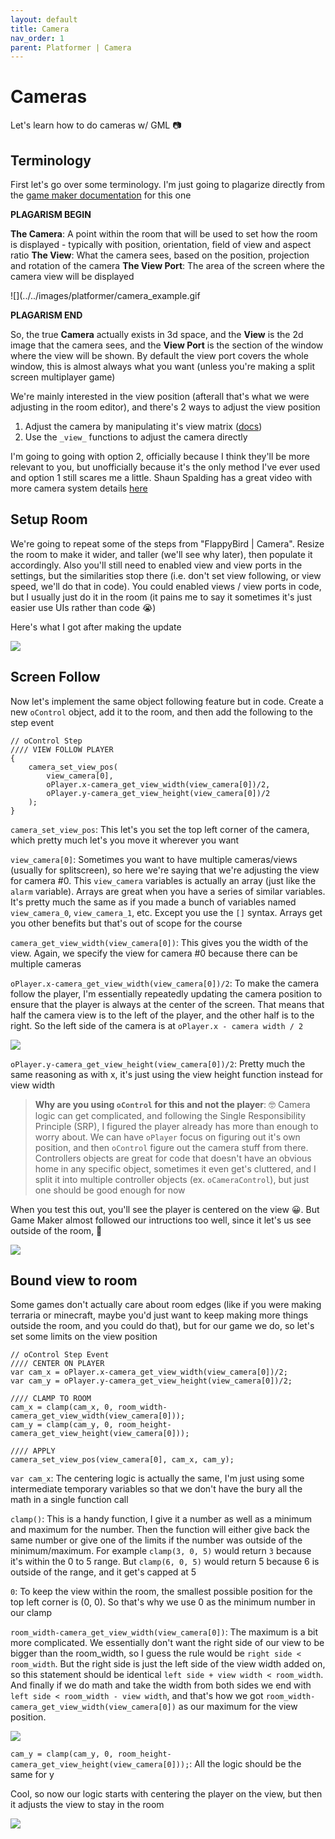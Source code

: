 ```yaml
---
layout: default
title: Camera
nav_order: 1
parent: Platformer | Camera
---
```


# Cameras

Let's learn how to do cameras w/ GML 📷

## Terminology

First let's go over some terminology. I'm just going to plagarize directly from the [game maker documentation](https://docs2.yoyogames.com/source/_build/3_scripting/4_gml_reference/cameras%20and%20display/cameras/index.html) for this one

**PLAGARISM BEGIN**

**The Camera**: A point within the room that will be used to set how the room is displayed - typically with position, orientation, field of view and aspect ratio
**The View**: What the camera sees, based on the position, projection and rotation of the camera
**The View Port**: The area of the screen where the camera view will be displayed

![](../../images/platformer/camera_example.gif

**PLAGARISM END**

So, the true **Camera** actually exists in 3d space, and the **View** is the 2d image that the camera sees, and the **View Port** is the section of the window where the view will be shown. By default the view port covers the whole window, this is almost always what you want (unless you're making a split screen multiplayer game)

We're mainly interested in the view position (afterall that's what we were adjusting in the room editor), and there's 2 ways to adjust the view position

1. Adjust the camera by manipulating it's view matrix ([docs](https://docs2.yoyogames.com/source/_build/3_scripting/4_gml_reference/cameras%20and%20display/cameras/index.html))
2. Use the ``_view_`` functions to adjust the camera directly

I'm going to going with option 2, officially because I think they'll be more relevant to you, but unofficially because it's the only method I've ever used and option 1 still scares me a little. Shaun Spalding has a great video with more camera system details [here](https://www.youtube.com/watch?v=rrn_2hxL11A)

## Setup Room

We're going to repeat some of the steps from "FlappyBird | Camera". Resize the room to make it wider, and taller (we'll see why later), then populate it accordingly. Also you'll still need to enabled view and view ports in the settings, but the similarities stop there (i.e. don't set view following, or view speed, we'll do that in code). You could enabled views / view ports in code, but I usually just do it in the room (it pains me to say it sometimes it's just easier use UIs rather than code 😭)

Here's what I got after making the update

![](../../images/platformer/wide_room.png)

## Screen Follow

Now let's implement the same object following feature but in code. Create a new ``oControl`` object, add it to the room, and then add the following to the step event

```
// oControl Step
//// VIEW FOLLOW PLAYER
{
	camera_set_view_pos(
		view_camera[0],
		oPlayer.x-camera_get_view_width(view_camera[0])/2,
		oPlayer.y-camera_get_view_height(view_camera[0])/2
	);
}
```

``camera_set_view_pos``: This let's you set the top left corner of the camera, which pretty much let's you move it wherever you want

``view_camera[0]``: Sometimes you want to have multiple cameras/views (usually for splitscreen), so here we're saying that we're adjusting the view for camera \#0. This ``view_camera`` variables is actually an array (just like the ``alarm`` variable). Arrays are great when you have a series of similar variables. It's pretty much the same as if you made a bunch of variables named ``view_camera_0``, ``view_camera_1``, etc. Except you use the ``[]`` syntax. Arrays get you other benefits but that's out of scope for the course


``camera_get_view_width(view_camera[0])``: This gives you the width of the view. Again, we specify the view for camera \#0 because there can be multiple cameras

``oPlayer.x-camera_get_view_width(view_camera[0])/2``: To make the camera follow the player, I'm essentially repeatedly updating the camera position to ensure that the player is always at the center of the screen. That means that half the camera view is to the left of the player, and the other half is to the right. So the left side of the camera is at ``oPlayer.x - camera width / 2``

![](../../images/platformer/camera_center_math.png)

``oPlayer.y-camera_get_view_height(view_camera[0])/2``: Pretty much the same reasoning as with x, it's just using the view height function instead for view width

> **Why are you using ``oControl`` for this and not the player**: 🤓 Camera logic can get complicated, and following the Single Responsibility Principle (SRP), I figured the player already has more than enough to worry about. We can have ``oPlayer`` focus on figuring out it's own position, and then ``oControl`` figure out the camera stuff from there. Controllers objects are great for code that doesn't have an obvious home in any specific object, sometimes it even get's cluttered, and I split it into multiple controller objects (ex. ``oCameraControl``), but just one should be good enough for now

When you test this out, you'll see the player is centered on the view 😀. But Game Maker almost followed our intructions too well, since it let's us see outside of the room, 🤔

![](../../images/platformer/camera_center_outside_room.gif)

## Bound view to room

Some games don't actually care about room edges (like if you were making terraria or minecraft, maybe you'd just want to keep making more things outside the room, and you could do that), but for our game we do, so let's set some limits on the view position

```
// oControl Step Event
//// CENTER ON PLAYER
var cam_x = oPlayer.x-camera_get_view_width(view_camera[0])/2;
var cam_y = oPlayer.y-camera_get_view_height(view_camera[0])/2;

//// CLAMP TO ROOM
cam_x = clamp(cam_x, 0, room_width-camera_get_view_width(view_camera[0]));
cam_y = clamp(cam_y, 0, room_height-camera_get_view_height(view_camera[0]));

//// APPLY
camera_set_view_pos(view_camera[0], cam_x, cam_y);
```

``var cam_x``: The centering logic is actually the same, I'm just using some intermediate temporary variables so that we don't have the bury all the math in a single function call

``clamp()``: This is a handy function, I give it a number as well as a minimum and maximum for the number. Then the function will either give back the same number or give one of the limits if the number was outside of the minimum/maximum. For example ``clamp(3, 0, 5)`` would return ``3`` because it's within the 0 to 5 range. But ``clamp(6, 0, 5)`` would return 5 because 6 is outside of the range, and it get's capped at 5

``0``: To keep the view within the room, the smallest possible position for the top left corner is (0, 0). So that's why we use 0 as the minimum number in our clamp

``room_width-camera_get_view_width(view_camera[0])``: The maximum is a bit more complicated. We essentially don't want the right side of our view to be bigger than the room_width, so I guess the rule would be ``right side < room_width``. But the right side is just the left side of the view width added on, so this statement should be identical ``left side + view width < room_width``. And finally if we do math and take the width from both sides we end with ``left side < room_width - view width``, and that's how we got ``room_width-camera_get_view_width(view_camera[0])`` as our maximum for the view position.

![](../../images/platformer/camera_room_math.png)

``cam_y = clamp(cam_y, 0,
room_height-camera_get_view_height(view_camera[0]));``: All the logic should be
the same for y

Cool, so now our logic starts with centering the player on the view, but then it adjusts the view to stay in the room

![](../../images/platformer/camera_center_inside_room.gif)
